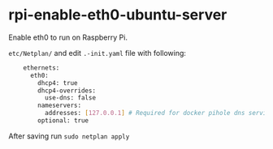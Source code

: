 # rpi-enable-eth0-ubuntu-server
Enable eth0 to run on Raspberry Pi. 

`etc/Netplan/` and edit `.-init.yaml` file with following:
```bash
    ethernets:
      eth0:
        dhcp4: true
        dhcp4-overrides:
          use-dns: false
        nameservers:
          addresses: [127.0.0.1] # Required for docker pihole dns service
        optional: true
```
After saving run `sudo netplan apply`
